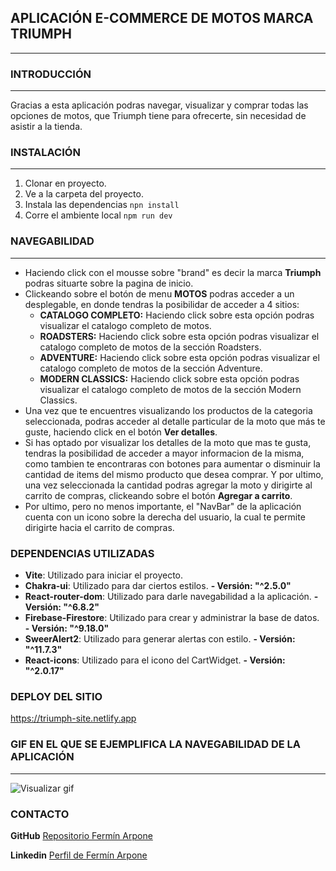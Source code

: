 ## APLICACIÓN E-COMMERCE DE MOTOS MARCA TRIUMPH
---

### INTRODUCCIÓN 
---
Gracias a esta aplicación podras navegar, visualizar y comprar todas las opciones de motos, que Triumph tiene para ofrecerte, sin necesidad de asistir a la tienda.


### INSTALACIÓN 
---
1. Clonar en proyecto.
1. Ve a la carpeta del proyecto.
1. Instala las dependencias `npn install`
1. Corre el ambiente local `npm run dev`

### NAVEGABILIDAD
---
* Haciendo click con el mousse sobre "brand" es decir la marca **Triumph** podras situarte sobre la pagina de inicio. 
* Clickeando sobre el botón de menu **MOTOS** podras acceder a un desplegable, en donde tendras la posibilidar de acceder a 4 sitios:    
    * **CATALOGO COMPLETO:**
    Haciendo click sobre esta opción podras visualizar el catalogo completo de motos.
    * **ROADSTERS:**
Haciendo click sobre esta opción podras visualizar el catalogo completo de motos de la sección Roadsters.
    * **ADVENTURE:**
Haciendo click sobre esta opción podras visualizar el catalogo completo de motos de la sección Adventure.
    * **MODERN CLASSICS:**
Haciendo click sobre esta opción podras visualizar el catalogo completo de motos de la sección Modern Classics.
* Una vez que te encuentres visualizando los productos de la categoria seleccionada, podras acceder al detalle particular de la moto que más te guste, haciendo click en el botón **Ver detalles**.
* Si has optado por visualizar los detalles de la moto que mas te gusta, tendras la posibilidad de acceder a mayor informacion de la misma, como tambien te encontraras con botones para aumentar o disminuir la cantidad de items del mismo producto que desea comprar. Y por ultimo, una vez seleccionada la cantidad podras agregar la moto y dirigirte al carrito de compras, clickeando sobre el botón **Agregar a carrito**.
* Por ultimo, pero no menos importante, el "NavBar" de la aplicación cuenta con un icono sobre la derecha del usuario, la cual te permite dirigirte hacia el carrito de compras.
### DEPENDENCIAS UTILIZADAS
* **Vite**: Utilizado para iniciar el proyecto. 
* **Chakra-ui**: Utilizado para dar ciertos estilos. **- Versión: "^2.5.0"**
* **React-router-dom**: Utilizado para darle navegabilidad a la aplicación. **- Versión: "^6.8.2"**
* **Firebase-Firestore**: Utilizado para crear y administrar la base de datos. **- Versión: "^9.18.0"**
* **SweerAlert2**: Utilizado para generar alertas con estilo. **- Versión: "^11.7.3"**
* **React-icons**: Utilizado para el icono del CartWidget. **- Versión:  "^2.0.17"**

### DEPLOY DEL SITIO
https://triumph-site.netlify.app



### GIF EN EL QUE SE EJEMPLIFICA LA NAVEGABILIDAD DE LA APLICACIÓN
---

![Visualizar gif](./src/assets/gif-ecommerce.gif)

### CONTACTO
**GitHub** [Repositorio Fermín Arpone](https://github.com/ferminarpone)

**Linkedin** [Perfil de Fermín Arpone](https://www.linkedin.com/in/fermin-arpone-4365a3207/)
